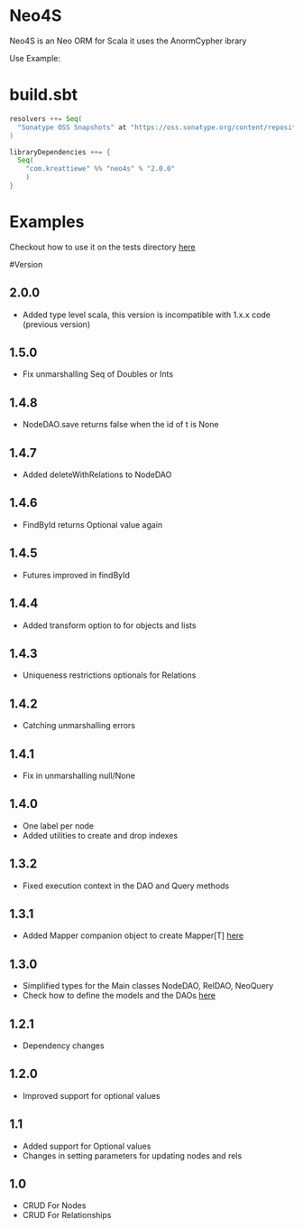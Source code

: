 # Neo4S
Neo4S is an Neo ORM for Scala it uses the AnormCypher ibrary

Use Example:

# build.sbt

```scala
resolvers ++= Seq(
  "Sonatype OSS Snapshots" at "https://oss.sonatype.org/content/repositories/snapshots"
)

libraryDependencies ++= {
  Seq(
    "com.kreattiewe" %% "neo4s" % "2.0.0"  
    )
}

```

# Examples
Checkout how to use it on the tests directory [here](https://github.com/mrkaspa/Neo4S/blob/master/src/test/scala/graph/model/orm/)


#Version

## 2.0.0

- Added type level scala, this version is incompatible with 1.x.x code (previous version)

## 1.5.0

- Fix unmarshalling Seq of Doubles or Ints

## 1.4.8

- NodeDAO.save returns false when the id of t is None 

## 1.4.7

- Added deleteWithRelations to NodeDAO

## 1.4.6

- FindById returns Optional value again


## 1.4.5

- Futures improved in findById

## 1.4.4

- Added transform option to for objects and lists 


## 1.4.3

- Uniqueness restrictions optionals for Relations 

## 1.4.2

- Catching unmarshalling errors

## 1.4.1

- Fix in unmarshalling null/None

## 1.4.0

- One label per node
- Added utilities to create and drop indexes

## 1.3.2

- Fixed execution context in the DAO and Query methods

## 1.3.1

- Added Mapper companion object to create Mapper[T] [here](https://github.com/mrkaspa/Neo4S/blob/master/src/test/scala/graph/model/orm/NeoORMTestModels.scala)


## 1.3.0

- Simplified types for the Main classes NodeDAO, RelDAO, NeoQuery
- Check how to define the models and the DAOs [here](https://github.com/mrkaspa/Neo4S/blob/master/src/test/scala/graph/model/orm/NeoORMTestModels.scala)

## 1.2.1

- Dependency changes

## 1.2.0

- Improved support for optional values

## 1.1

- Added support for Optional values
- Changes in setting parameters for updating nodes and rels

## 1.0

- CRUD For Nodes
- CRUD For Relationships
  